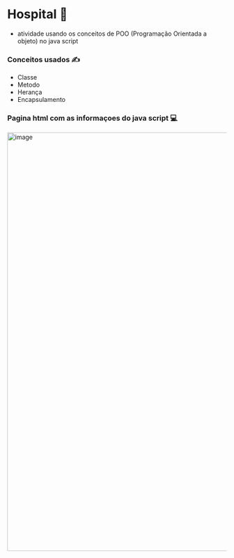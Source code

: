 # Hospital 🏥
* atividade usando os conceitos de POO (Programação Orientada a objeto) no java script

### Conceitos usados ✍️
* Classe
* Metodo
* Herança
* Encapsulamento 

### Pagina html com as informaçoes do java script 💻

<img width="959" alt="image" src="https://github.com/user-attachments/assets/95ac9ad4-409f-4a56-af84-c74f1933c948" />
